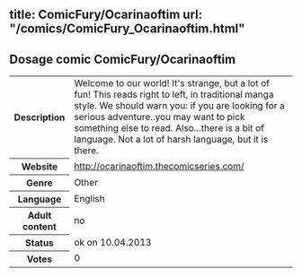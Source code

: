 title: ComicFury/Ocarinaoftim
url: "/comics/ComicFury_Ocarinaoftim.html"
---
Dosage comic ComicFury/Ocarinaoftim
-----------------------------------------

<table class="comicinfo">
<tr>
<th>Description</th><td>Welcome to our world! It's strange, but a lot of fun! This reads right to left, in traditional manga style. We should warn you: if you are looking for a serious adventure..you may want to pick something else to read. Also...there is a bit of language. Not a lot of harsh language, but it is there.</td>
</tr>
<tr>
<th>Website</th><td><a href="http://ocarinaoftim.thecomicseries.com/">http://ocarinaoftim.thecomicseries.com/</a></td>
</tr>
<tr>
<th>Genre</th><td>Other</td>
</tr>
<tr>
<th>Language</th><td>English</td>
</tr>
<tr>
<th>Adult content</th><td>no</td>
</tr>
<tr>
<th>Status</th><td>ok on 10.04.2013</td>
</tr>
<tr>
<th>Votes</th><td>0</div></td>
</tr>
</table>
